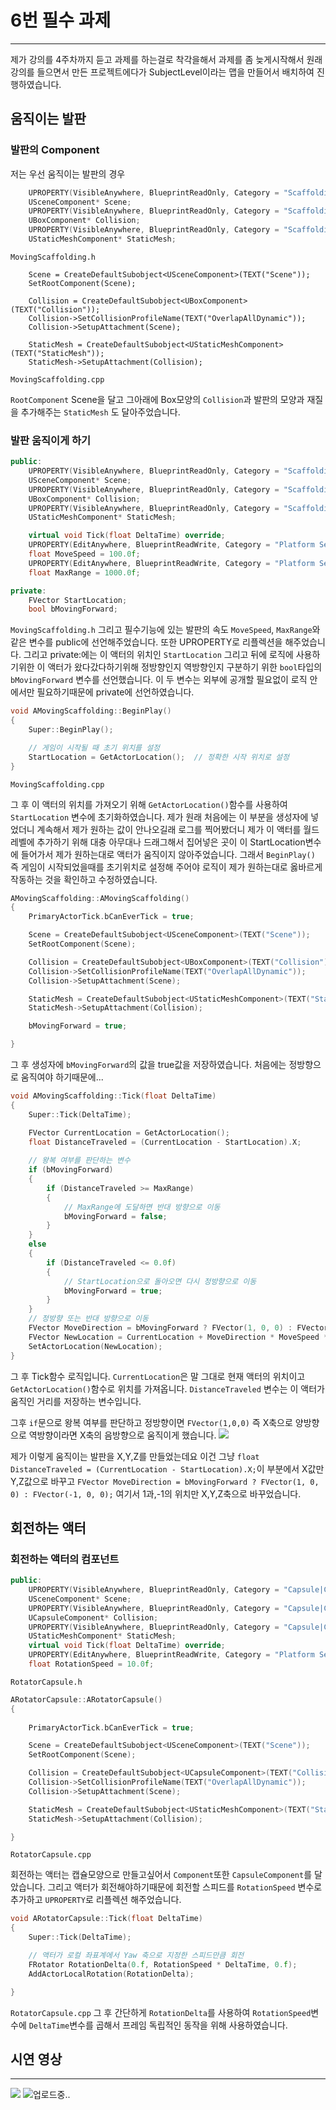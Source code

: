 # 6번 필수 과제
---
제가 강의를 4주차까지 듣고 과제를 하는걸로 착각을해서 과제를 좀 늦게시작해서 원래 강의를 들으면서 만든 프로젝트에다가 SubjectLevel이라는 맵을 만들어서 배치하여 진행하였습니다.

## 움직이는 발판

### 발판의 Component
	
저는 우선 움직이는 발판의 경우

```cpp
	UPROPERTY(VisibleAnywhere, BlueprintReadOnly, Category = "Scaffolding|Component")
	USceneComponent* Scene;
	UPROPERTY(VisibleAnywhere, BlueprintReadOnly, Category = "Scaffolding|Component")
	UBoxComponent* Collision;
	UPROPERTY(VisibleAnywhere, BlueprintReadOnly, Category = "Scaffolding|Component")
	UStaticMeshComponent* StaticMesh;
```
`MovingScaffolding.h`

```
    Scene = CreateDefaultSubobject<USceneComponent>(TEXT("Scene"));
    SetRootComponent(Scene);

    Collision = CreateDefaultSubobject<UBoxComponent>(TEXT("Collision"));
    Collision->SetCollisionProfileName(TEXT("OverlapAllDynamic"));
    Collision->SetupAttachment(Scene);

    StaticMesh = CreateDefaultSubobject<UStaticMeshComponent>(TEXT("StaticMesh"));
    StaticMesh->SetupAttachment(Collision);
```
`MovingScaffolding.cpp`

`RootComponent` Scene을 달고 그아래에 Box모양의 `Collision`과 발판의 모양과 재질을 추가해주는 `StaticMesh` 도 달아주었습니다.


### 발판 움직이게 하기

```cpp
public:
	UPROPERTY(VisibleAnywhere, BlueprintReadOnly, Category = "Scaffolding|Component")
	USceneComponent* Scene;
	UPROPERTY(VisibleAnywhere, BlueprintReadOnly, Category = "Scaffolding|Component")
	UBoxComponent* Collision;
	UPROPERTY(VisibleAnywhere, BlueprintReadOnly, Category = "Scaffolding|Component")
	UStaticMeshComponent* StaticMesh;

	virtual void Tick(float DeltaTime) override;
	UPROPERTY(EditAnywhere, BlueprintReadWrite, Category = "Platform Settings")
	float MoveSpeed = 100.0f;
	UPROPERTY(EditAnywhere, BlueprintReadWrite, Category = "Platform Settings")
	float MaxRange = 1000.0f;

private:
	FVector StartLocation;
	bool bMovingForward;
```
`MovingScaffolding.h`
그리고 필수기능에 있는 발판의 속도 `MoveSpeed`, `MaxRange`와 같은 변수를 public에 선언해주었습니다. 또한 UPROPERTY로 리플렉션을 해주었습니다.
그리고 private:에는 이 액터의 위치인 `StartLocation` 그리고 뒤에 로직에 사용하기위한 이 액터가 왔다갔다하기위해 정방향인지 역방향인지 구분하기 위한 `bool`타입의 `bMovingForward` 변수를 선언했습니다. 이 두 변수는 외부에 공개할 필요없이 로직 안에서만 필요하기때문에 private에 선언하였습니다.

```cpp
void AMovingScaffolding::BeginPlay()
{
    Super::BeginPlay();

    // 게임이 시작될 때 초기 위치를 설정
    StartLocation = GetActorLocation();  // 정확한 시작 위치로 설정
}
```
`MovingScaffolding.cpp`

그 후 이 액터의 위치를 가져오기 위해 `GetActorLocation()`함수를 사용하여 `StartLocation` 변수에 초기화하였습니다. 제가 원래 처음에는 이 부분을 생성자에 넣었더니 계속해서 제가 원하는 값이 안나오길래 로그를 찍어봤더니 제가 이 액터를 월드레벨에 추가하기 위해 대충 아무대나 드래그해서 집어넣은 곳이 이 StartLocation변수에 들어가서 제가 원하는대로 액터가 움직이지 않아주었습니다. 그래서 `BeginPlay()` 즉 게임이 시작되었을때를 초기위치로 설정해 주어야 로직이 제가 원하는대로 옳바르게 작동하는 것을 확인하고 수정하였습니다.

```cpp
AMovingScaffolding::AMovingScaffolding()
{
	PrimaryActorTick.bCanEverTick = true;

    Scene = CreateDefaultSubobject<USceneComponent>(TEXT("Scene"));
    SetRootComponent(Scene);

    Collision = CreateDefaultSubobject<UBoxComponent>(TEXT("Collision"));
    Collision->SetCollisionProfileName(TEXT("OverlapAllDynamic"));
    Collision->SetupAttachment(Scene);

    StaticMesh = CreateDefaultSubobject<UStaticMeshComponent>(TEXT("StaticMesh"));
    StaticMesh->SetupAttachment(Collision);

    bMovingForward = true;

}

```
그 후 생성자에 `bMovingForward`의 값을 true값을 저장하였습니다. 처음에는 정방향으로 움직여야 하기때문에...

```cpp
void AMovingScaffolding::Tick(float DeltaTime)
{
	Super::Tick(DeltaTime);

    FVector CurrentLocation = GetActorLocation();
    float DistanceTraveled = (CurrentLocation - StartLocation).X;
    
    // 왕복 여부를 판단하는 변수
    if (bMovingForward)
    {
        if (DistanceTraveled >= MaxRange)
        {
            // MaxRange에 도달하면 반대 방향으로 이동
            bMovingForward = false;
        }
    }
    else
    {
        if (DistanceTraveled <= 0.0f)
        {
            // StartLocation으로 돌아오면 다시 정방향으로 이동
            bMovingForward = true;
        }
    }
    // 정방향 또는 반대 방향으로 이동
    FVector MoveDirection = bMovingForward ? FVector(1, 0, 0) : FVector(-1, 0, 0);
    FVector NewLocation = CurrentLocation + MoveDirection * MoveSpeed * DeltaTime;
    SetActorLocation(NewLocation);
}
```
그 후 Tick함수 로직입니다. `CurrentLocation`은 말 그대로 현재 액터의 위치이고 `GetActorLocation()`함수로 위치를 가져옵니다. `DistanceTraveled` 변수는 이 액터가 움직인 거리를 저장하는 변수입니다.

그후 `if`문으로 왕복 여부를 판단하고 정방향이면 `FVector(1,0,0)` 즉 X축으로 양방향으로 역방향이라면 X축의 음방향으로 움직이게 했습니다. 
![](https://velog.velcdn.com/images/xotepsin/post/7c5bc223-0f63-4cd5-a7ad-1f5defbced84/image.png)

제가 이렇게 움직이는 발판을 X,Y,Z를 만들었는데요 이건 그냥 `float DistanceTraveled = (CurrentLocation - StartLocation).X;`이 부분에서 X값만 Y,Z값으로 바꾸고 `FVector MoveDirection = bMovingForward ? FVector(1, 0, 0) : FVector(-1, 0, 0);` 여기서 1과,-1의 위치만 X,Y,Z축으로 바꾸었습니다.

## 회전하는 액터

### 회전하는 액터의 컴포넌트

```cpp
public:
	UPROPERTY(VisibleAnywhere, BlueprintReadOnly, Category = "Capsule|Component")
	USceneComponent* Scene;
	UPROPERTY(VisibleAnywhere, BlueprintReadOnly, Category = "Capsule|Component")
	UCapsuleComponent* Collision;
	UPROPERTY(VisibleAnywhere, BlueprintReadOnly, Category = "Capsule|Component")
	UStaticMeshComponent* StaticMesh;
	virtual void Tick(float DeltaTime) override;
	UPROPERTY(EditAnywhere, BlueprintReadWrite, Category = "Platform Settings")
	float RotationSpeed = 10.0f;
```
`RotatorCapsule.h`
```cpp
ARotatorCapsule::ARotatorCapsule()
{
 	
	PrimaryActorTick.bCanEverTick = true;

    Scene = CreateDefaultSubobject<USceneComponent>(TEXT("Scene"));
    SetRootComponent(Scene);

    Collision = CreateDefaultSubobject<UCapsuleComponent>(TEXT("Collision"));
    Collision->SetCollisionProfileName(TEXT("OverlapAllDynamic"));
    Collision->SetupAttachment(Scene);

    StaticMesh = CreateDefaultSubobject<UStaticMeshComponent>(TEXT("StaticMesh"));
    StaticMesh->SetupAttachment(Collision);

}
```
`RotatorCapsule.cpp`

회전하는 액터는 캡슐모양으로 만들고싶어서 `Component`또한 `CapsuleComponent`를 달았습니다. 그리고 액터가 회전해야하기때문에 회전할 스피드를 `RotationSpeed` 변수로 추가하고 `UPROPERTY`로 리플렉션 해주었습니다.

```cpp
void ARotatorCapsule::Tick(float DeltaTime)
{
	Super::Tick(DeltaTime);

    // 액터가 로컬 좌표계에서 Yaw 축으로 지정한 스피드만큼 회전
    FRotator RotationDelta(0.f, RotationSpeed * DeltaTime, 0.f);
    AddActorLocalRotation(RotationDelta);

}
```
`RotatorCapsule.cpp`
그 후 간단하게 `RotationDelta`를 사용하여 `RotationSpeed`변수에 `DeltaTime`변수를 곱해서 프레임 독립적인 동작을 위해 사용하였습니다.
## 시연 영상
---
![](https://velog.velcdn.com/images/xotepsin/post/74841eb5-535c-4e1a-b6c4-f7b2e22ebecb/image.gif)
![업로드중..](blob:https://velog.io/71dd7369-2332-404f-99c2-0d91fa28b466)

